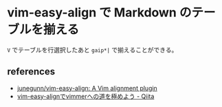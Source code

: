 # vim-easy-align で Markdown のテーブルを揃える

`V` でテーブルを行選択したあと `gaip*|` で揃えることができる。

## references

- [junegunn/vim-easy-align: A Vim alignment plugin](https://github.com/junegunn/vim-easy-align)
- [vim-easy-alignでvimmerへの道を極めよう - Qiita](https://qiita.com/takuyanin/items/846cb2b3e541f79f0d54#2-%E3%83%86%E3%83%BC%E3%83%96%E3%83%AB%E3%82%92%E8%A6%8B%E3%82%84%E3%81%99%E3%81%8F%E6%95%B4%E5%BD%A2%E3%81%99%E3%82%8B)
